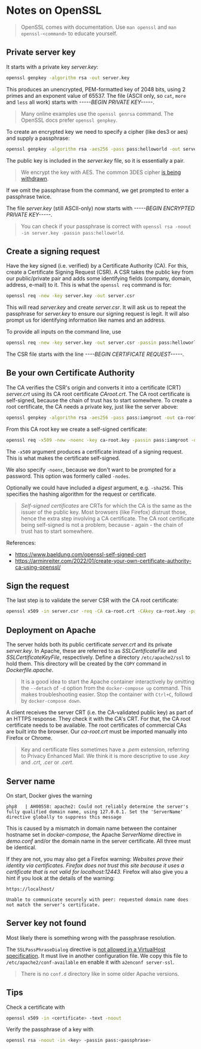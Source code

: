 # Notes on OpenSSL

> OpenSSL comes with documentation. Use `man openssl` and
`man openssl-<command>` to educate yourself.

## Private server key

It starts with a private key *server.key*:

```bash
openssl genpkey -algorithm rsa -out server.key
```

This produces an unencrypted, PEM-formatted key of 2048 bits,
using 2 primes and an exponent value of 65537.
The file (ASCII only, so `cat`, `more` and `less` all work)
starts with *-----BEGIN PRIVATE KEY-----*.

> Many online examples use the `openssl genrsa` command.
The OpenSSL docs prefer `openssl genpkey`.

To create an encrypted key we need to specify a cipher
(like des3 or aes) and supply a passphrase:

```bash
openssl genpkey -algorithm rsa -aes256 -pass pass:helloworld -out server.key
```

The public key is included in the *server.key* file, so it is essentially a pair.

> We encrypt the key with AES. The common 3DES cipher
[is being withdrawn](https://www.cryptomathic.com/news-events/blog/3des-is-officially-being-retired).

If we omit the passphrase from the command, we get prompted
to enter a passphrase twice.

The file *server.key* (still ASCII-only) now starts with
*-----BEGIN ENCRYPTED PRIVATE KEY-----*.

> You can check if your passphrase is correct with
`openssl rsa -noout -in server.key -passin pass:helloworld`.

## Create a signing request

Have the key signed (i.e. verified) by a Certificate Authority (CA).
For this, create a Certificate Signing Request (CSR).
A CSR takes the public key from our public/private pair and adds some identifying
fields (company, domain, address, e-mail) to it.
This is what the `openssl req` command is for:

```bash
openssl req -new -key server.key -out server.csr
```

This will read *server.key* and create *server.csr*.
It will ask us to repeat the passphrase for *server.key* to ensure
our signing request is legit.
It will also prompt us for identifying information like names and an address.

To provide all inputs on the command line, use

```bash
openssl req -new -key server.key -out server.csr -passin pass:helloworld -subj "/C=NL/ST=Limburg/L=Weert/O=example/OU=example/CN=example.com" -addext "subjectAltName=email:admin@example.com"
```

The CSR file starts with the line *----BEGIN CERTIFICATE REQUEST-----*.

## Be your own Certificate Authority

The CA verifies the CSR's origin and converts it into a certificate (CRT) *server.crt*
using its CA root certificate *CAroot.crt*.
The CA root certificate is self-signed, because the chain of trust has to start somewhere.
To create a root certificate, the CA needs a private key, just like the server above:

```bash
openssl genpkey -algorithm rsa -aes256 -pass pass:iamgroot -out ca-root.key
```

From this CA root key we create a self-signed certificate:

```bash
openssl req -x509 -new -noenc -key ca-root.key -passin pass:iamgroot -days 365 -out ca-root.crt -subj "/C=NL/ST=Limburg/L=Weert/O=CertOrg/OU=CertOrg/CN=CertOrg"
```

The `-x509` argument produces a certificate instead of a signing request.
This is what makes the certificate self-signed.

We also specify `-noenc`, because we don't want to be prompted for a password.
This option was formerly called `-nodes`.

Optionally we could have included a *digest* argument, e.g. `-sha256`.
This specifies the hashing algorithm for the request or certificate.

> *Self-signed certificates* are CRTs for which the CA is the same as the issuer of
  the public key.
  Most browsers (like Firefox) distrust those, hence the extra step
  involving a CA certificate.
  The CA root certificate being self-signed is not a problem, because - again -
  the chain of trust has to start somewhere.

References:

* <https://www.baeldung.com/openssl-self-signed-cert>
* <https://arminreiter.com/2022/01/create-your-own-certificate-authority-ca-using-openssl/>

## Sign the request

The last step is to validate the server CSR with the CA root certificate:

```bash
openssl x509 -in server.csr -req -CA ca-root.crt -CAkey ca-root.key -passin pass:iamgroot -out server.crt
```

## Deployment on Apache

The server holds both its public certificate *server.crt* and its private *server.key*.
In Apache, these are referred to as *SSLCertificateFile* and *SSLCertificateKeyFile*,
respectively.
Define a directory `/etc/apache2/ssl` to hold them.
This directory will be created by the `COPY` command in *Dockerfile.apache*.

> It is a good idea to start the Apache container interactively by
  omitting the `--detach` of `-d` option from the `docker-compose up` command.
  This makes troubleshooting easier.
  Stop the container with `Ctrl+C`, followd by `docker-compose down`.

A client receives the server CRT (i.e. the CA-validated public key)
as part of an HTTPS response. They check it with the CA's CRT.
For that, the CA root certificate needs to be available.
The root certificates of commercial CAs are built into the browser.
Our *ca-root.crt* must be imported manually into Firefox or Chrome.

> Key and certificate files sometimes have a *.pem* extension, referring to
  Privacy Enhanced Mail. We think it is more descriptive to use *.key* and
  *.crt*, *.cer* or *.cert*.

## Server name

On start, Docker gives the warning

```tty
php8   | AH00558: apache2: Could not reliably determine the server's fully qualified domain name, using 127.0.0.1. Set the 'ServerName' directive globally to suppress this message
```

This is caused by a mismatch in domain name between the container hostname
set in *docker-compose*, the Apache *ServerName* directive in *demo.conf*
and/or the domain name in the server certificate.
All three must be identical.

If they are not, you may also get a Firefox warning:
*Websites prove their identity via certificates.
Firefox does not trust this site because it uses a certificate that is not
valid for localhost:12443.*
Firefox will also give you a hint if you look at the details of the warning:

```text
https://localhost/

Unable to communicate securely with peer: requested domain name does not match the server’s certificate.
```

## Server key not found

Most likely there is something wrong with the passphrase resolution.

The `SSLPassPhraseDialog` directive is [not allowed in a VirtualHost specification](https://www.apachelounge.com/viewtopic.php?t=7981).
It must live in another configuration file.
We copy this file to `/etc/apache2/conf-available` en enable it with `a2enconf server-ssl`.

> There is no `conf.d` directory like in some older Apache versions.

## Tips

Check a certificate with

```bash
openssl x509 -in <certificate> -text -noout
```

Verify the passphrase of a key with

```bash
openssl rsa -noout -in <key> -passin pass:<passphrase>
```
